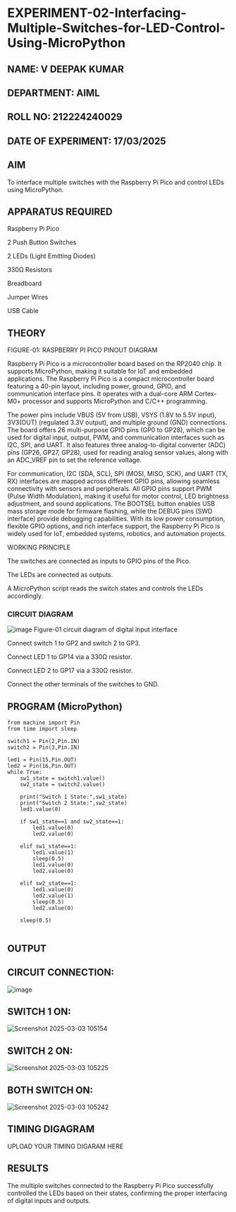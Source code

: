 # EXPERIMENT-02-Interfacing-Multiple-Switches-for-LED-Control-Using-MicroPython


 
## NAME: V DEEPAK KUMAR

## DEPARTMENT: AIML

## ROLL NO: 212224240029

## DATE OF EXPERIMENT: 17/03/2025

## AIM

To interface multiple switches with the Raspberry Pi Pico and control LEDs using MicroPython.

## APPARATUS REQUIRED

Raspberry Pi Pico

2 Push Button Switches

2 LEDs (Light Emitting Diodes)

330Ω Resistors

Breadboard

Jumper Wires

USB Cable

## THEORY



FIGURE-01: RASPBERRY PI PICO PINOUT DIAGRAM

Raspberry Pi Pico is a microcontroller board based on the RP2040 chip. It supports MicroPython, making it suitable for IoT and embedded applications. The Raspberry Pi Pico is a compact microcontroller board featuring a 40-pin layout, including power, ground, GPIO, and communication interface pins. It operates with a dual-core ARM Cortex-M0+ processor and supports MicroPython and C/C++ programming.

The power pins include VBUS (5V from USB), VSYS (1.8V to 5.5V input), 3V3(OUT) (regulated 3.3V output), and multiple ground (GND) connections. The board offers 26 multi-purpose GPIO pins (GP0 to GP28), which can be used for digital input, output, PWM, and communication interfaces such as I2C, SPI, and UART. It also features three analog-to-digital converter (ADC) pins (GP26, GP27, GP28), used for reading analog sensor values, along with an ADC_VREF pin to set the reference voltage.

For communication, I2C (SDA, SCL), SPI (MOSI, MISO, SCK), and UART (TX, RX) interfaces are mapped across different GPIO pins, allowing seamless connectivity with sensors and peripherals. All GPIO pins support PWM (Pulse Width Modulation), making it useful for motor control, LED brightness adjustment, and sound applications. The BOOTSEL button enables USB mass storage mode for firmware flashing, while the DEBUG pins (SWD interface) provide debugging capabilities. With its low power consumption, flexible GPIO options, and rich interface support, the Raspberry Pi Pico is widely used for IoT, embedded systems, robotics, and automation projects.

WORKING PRINCIPLE

The switches are connected as inputs to GPIO pins of the Pico.

The LEDs are connected as outputs.

A MicroPython script reads the switch states and controls the LEDs accordingly.

### CIRCUIT DIAGRAM
 ![image](https://github.com/user-attachments/assets/1c7234b9-5041-4156-94b8-0b846adb6b8e)
    Figure-01 circuit diagram of digital input interface 


Connect switch 1 to GP2 and switch 2 to GP3.

Connect LED 1 to GP14 via a 330Ω resistor.

Connect LED 2 to GP17 via a 330Ω resistor.

Connect the other terminals of the switches to GND.

## PROGRAM (MicroPython)
```
from machine import Pin
from time import sleep

switch1 = Pin(2,Pin.IN)
switch2 = Pin(3,Pin.IN)

led1 = Pin(15,Pin.OUT)
led2 = Pin(16,Pin.OUT)
while True:
    sw1_state = switch1.value()
    sw2_state = switch2.value()

    print("Switch 1 State:",sw1_state)
    print("Switch 2 State:",sw2_state)
    led1.value(0)

    if sw1_state==1 and sw2_state==1:
        led1.value(0)
        led2.value(0)

    elif sw1_state==1:
        led1.value(1)
        sleep(0.5)
        led1.value(0)
        led2.value(0)

    elif sw2_state==1:
        led1.value(0)
        led2.value(1)
        sleep(0.5)
        led2.value(0)

    sleep(0.5)
        
```
## OUTPUT

## CIRCUIT CONNECTION:

![image](https://github.com/user-attachments/assets/48ff68c9-4942-4f58-97f5-cc43af8b8b03)

## SWITCH 1 ON:

![Screenshot 2025-03-03 105154](https://github.com/user-attachments/assets/6703bd7c-4458-46a7-852b-d4a239e20e55)

## SWITCH 2 ON:

![Screenshot 2025-03-03 105225](https://github.com/user-attachments/assets/02ae0605-bea5-42bf-a391-f2865a299ab9)

## BOTH SWITCH ON:

![Screenshot 2025-03-03 105242](https://github.com/user-attachments/assets/38d72ff6-31bd-47ee-a032-ccc88d884aff)

## TIMING DIGAGRAM 


UPLOAD YOUR TIMING DIGARAM HERE 



## RESULTS

The multiple switches connected to the Raspberry Pi Pico successfully controlled the LEDs based on their states, confirming the proper interfacing of digital inputs and outputs.

